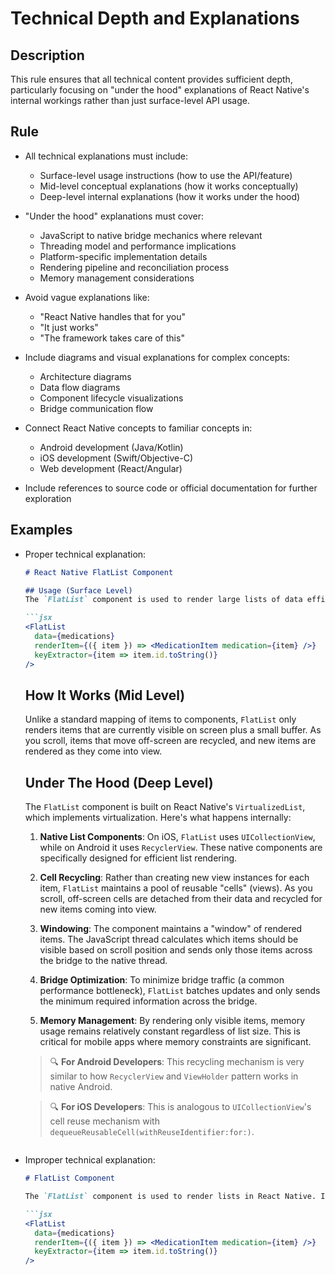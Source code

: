 # Technical Depth and Explanations

## Description
This rule ensures that all technical content provides sufficient depth, particularly focusing on "under the hood" explanations of React Native's internal workings rather than just surface-level API usage.

## Rule
- All technical explanations must include:
  - Surface-level usage instructions (how to use the API/feature)
  - Mid-level conceptual explanations (how it works conceptually)
  - Deep-level internal explanations (how it works under the hood)

- "Under the hood" explanations must cover:
  - JavaScript to native bridge mechanics where relevant
  - Threading model and performance implications
  - Platform-specific implementation details
  - Rendering pipeline and reconciliation process
  - Memory management considerations

- Avoid vague explanations like:
  - "React Native handles that for you"
  - "It just works"
  - "The framework takes care of this"

- Include diagrams and visual explanations for complex concepts:
  - Architecture diagrams
  - Data flow diagrams
  - Component lifecycle visualizations
  - Bridge communication flow

- Connect React Native concepts to familiar concepts in:
  - Android development (Java/Kotlin)
  - iOS development (Swift/Objective-C)
  - Web development (React/Angular)

- Include references to source code or official documentation for further exploration

## Examples
- Proper technical explanation:
  ```markdown
  # React Native FlatList Component

  ## Usage (Surface Level)
  The `FlatList` component is used to render large lists of data efficiently. Here's how to implement a basic list:

  ```jsx
  <FlatList
    data={medications}
    renderItem={({ item }) => <MedicationItem medication={item} />}
    keyExtractor={item => item.id.toString()}
  />
  ```

  ## How It Works (Mid Level)
  Unlike a standard mapping of items to components, `FlatList` only renders items that are currently visible on screen plus a small buffer. As you scroll, items that move off-screen are recycled, and new items are rendered as they come into view.

  ## Under The Hood (Deep Level)
  The `FlatList` component is built on React Native's `VirtualizedList`, which implements virtualization. Here's what happens internally:

  1. **Native List Components**: On iOS, `FlatList` uses `UICollectionView`, while on Android it uses `RecyclerView`. These native components are specifically designed for efficient list rendering.

  2. **Cell Recycling**: Rather than creating new view instances for each item, `FlatList` maintains a pool of reusable "cells" (views). As you scroll, off-screen cells are detached from their data and recycled for new items coming into view.

  3. **Windowing**: The component maintains a "window" of rendered items. The JavaScript thread calculates which items should be visible based on scroll position and sends only those items across the bridge to the native thread.

  4. **Bridge Optimization**: To minimize bridge traffic (a common performance bottleneck), `FlatList` batches updates and only sends the minimum required information across the bridge.

  5. **Memory Management**: By rendering only visible items, memory usage remains relatively constant regardless of list size. This is critical for mobile apps where memory constraints are significant.

  > 🔍 **For Android Developers**: This recycling mechanism is very similar to how `RecyclerView` and `ViewHolder` pattern works in native Android.

  > 🔍 **For iOS Developers**: This is analogous to `UICollectionView`'s cell reuse mechanism with `dequeueReusableCell(withReuseIdentifier:for:)`.
  ```

- Improper technical explanation:
  ```markdown
  # FlatList Component

  The `FlatList` component is used to render lists in React Native. It's optimized for performance and handles rendering efficiently. React Native takes care of recycling views as you scroll.

  ```jsx
  <FlatList
    data={medications}
    renderItem={({ item }) => <MedicationItem medication={item} />}
    keyExtractor={item => item.id.toString()}
  />
  ```
  